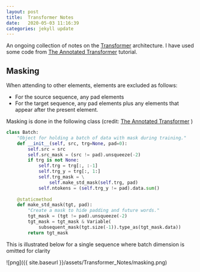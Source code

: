 ```yaml
---
layout: post
title:  Transformer Notes
date:   2020-05-03 11:16:39
categories: jekyll update
---
```



An ongoing collection of notes on the [Transformer](https://arxiv.org/abs/1706.03762) architecture. I have used some code from [The Annotated Transformer](http://nlp.seas.harvard.edu/2018/04/03/attention.html) tutorial. 

## Masking 
When attending to other elements, elements are excluded as follows:
- For the source sequence, any pad elements
- For the target sequence, any pad elements plus any elements that appear after the present element. 

Masking is done in the following class (credit: [The Annotated Transformer](http://nlp.seas.harvard.edu/2018/04/03/attention.html) )


```python
class Batch:
    "Object for holding a batch of data with mask during training."
    def __init__(self, src, trg=None, pad=0):
        self.src = src
        self.src_mask = (src != pad).unsqueeze(-2)
        if trg is not None:
            self.trg = trg[:, :-1]
            self.trg_y = trg[:, 1:]
            self.trg_mask = \
                self.make_std_mask(self.trg, pad)
            self.ntokens = (self.trg_y != pad).data.sum()
    
    @staticmethod
    def make_std_mask(tgt, pad):
        "Create a mask to hide padding and future words."
        tgt_mask = (tgt != pad).unsqueeze(-2)
        tgt_mask = tgt_mask & Variable(
            subsequent_mask(tgt.size(-1)).type_as(tgt_mask.data))
        return tgt_mask
```

This is illustrated below for a single sequence where batch dimension is omitted for clarity

![png]({{ site.baseurl }}/assets/Transformer_Notes/masking.png)
